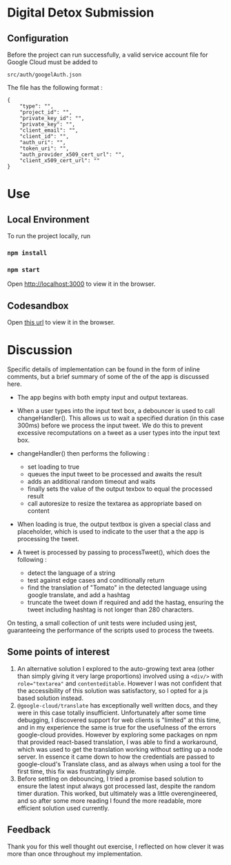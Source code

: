 # Digital Detox Submission

## Configuration

Before the project can run successfully, a valid service account file for Google Cloud must be added to
    
    src/auth/googelAuth.json

The file has the following format :

    {
        "type": "",
        "project_id": "",
        "private_key_id": "",
        "private_key": "",
        "client_email": "",
        "client_id": "",
        "auth_uri": "",
        "token_uri": "",
        "auth_provider_x509_cert_url": "",
        "client_x509_cert_url": ""
    }

# Use 
## **Local Environment**
To run the project locally, run
### `npm install`
### `npm start`

Open [http://localhost:3000](http://localhost:3000) to view it in the browser.

## **Codesandbox**
Open [this url](https://codesandbox.io/s/morning-haze-kwwgv?file=/src/App.js) to view it in the browser.

# Discussion
Specific details of implementation can be found in the form of inline comments, but a brief summary of some of the of the app is discussed here.

- The app begins with both empty input and output textareas. 
- When a user types into the input text box, a debouncer is used to call changeHandler(). This allows us to wait a specified duration (in this case 300ms) before we process the input tweet. We do this to prevent excessive recomputations on a tweet as a user types into the input text box.
 
- changeHandler() then performs the following :
    - set loading to true
    - queues the input tweet to be processed and awaits the result
    - adds an additional random timeout and waits
    - finally sets the value of the output texbox to equal the processed result
    - call autoresize to resize the textarea as appropriate based on content
    
- When loading is true, the output textbox is given a special class and placeholder, which is used to indicate to the user that a the app is processing the tweet.

- A tweet is processed by passing to processTweet(), which does the following :
    - detect the language of a string
    - test against edge cases and conditionally return
    - find the translation of "Tomato" in the detected language using google translate, and add a hashtag
    - truncate the tweet down if required and add the hastag, ensuring the tweet including hashtag is not longer than 280 characters.

On testing, a small collection of unit tests were included using jest, guaranteeing the performance of the scripts used to process the tweets.

## Some points of interest
1. An alternative solution I explored to the auto-growing text area (other than simply giving it very large proportions) involved using a `<div/>` with `role="textarea"` and `contenteditable`. However I was not confident that the accessibility of this solution was satisfactory, so I opted for a js based solution instead. 
2. `@google-cloud/translate` has exceptionally well written docs, and they were in this case totally insufficient. Unfortunately after some time debugging, I discovered support for web clients is "limited" at this time, and in my experience the same is true for the usefulness of the errors google-cloud provides. However by exploring some packages on npm that provided react-based translation, I was able to find a workaround, which was used to get the translation working without setting up a node server. In essence it came down to how the credentials are passed to google-cloud's Translate class, and as always when using a tool for the first time, this fix was frustratingly simple.
3. Before settling on debouncing, I tried a promise based solution to ensure the latest input always got processed last, despite the random timer duration. This worked, but ultimately was a little overengineered, and so after some more reading I found the more readable, more efficient solution used currently.

## Feedback
Thank you for this well thought out exercise, I reflected on how clever it was more than once throughout my implementation. 
